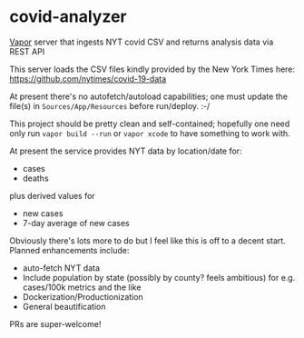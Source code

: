 # covid-analyzer
[Vapor](https://vapor.codes/) server that ingests NYT covid CSV and returns analysis data via REST API

This server loads the CSV files kindly provided by the New York Times here: https://github.com/nytimes/covid-19-data

At present there's no autofetch/autoload capabilities; one must update the file(s) in `Sources/App/Resources` before run/deploy.  :-/

This project should be pretty clean and self-contained; hopefully one need only run `vapor build --run` or `vapor xcode` to have something to work with.

At present the service provides NYT data by location/date for:
- cases
- deaths

plus derived values for
- new cases
- 7-day average of new cases

Obviously there's lots more to do but I feel like this is off to a decent start.  Planned enhancements include:
- auto-fetch NYT data
- Include population by state (possibly by county? feels ambitious) for e.g. cases/100k metrics and the like
- Dockerization/Productionization
- General beautification

PRs are super-welcome!
